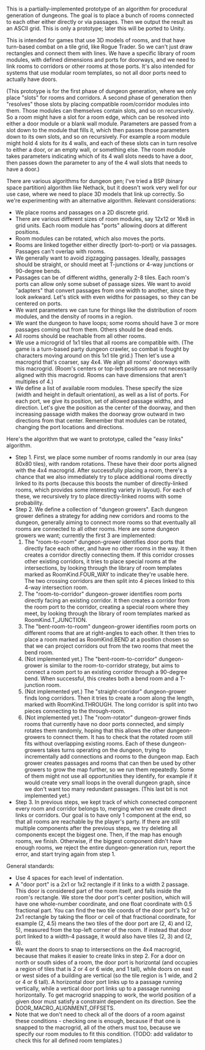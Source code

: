 This is a partially-implemented prototype of an algorithm for procedural generation of dungeons. The goal is to place a bunch of rooms connected to each other either directly or via passages. Then we output the result as an ASCII grid. This is only a prototype; later this will be ported to Unity.

This is intended for games that use 3D models of rooms, and that have turn-based combat on a tile grid, like Rogue Trader. So we can't just draw rectangles and connect them with lines. We have a specific library of room modules, with defined dimensions and ports for doorways, and we need to link rooms to corridors or other rooms at those ports. It's also intended for systems that use modular room templates, so not all door ports need to actually have doors.

(This prototype is for the first phase of dungeon generation, where we only place "slots" for rooms and corridors. A second phase of generation then "resolves" those slots by placing compatible room/corridor modules into them. Those modules can themselves contain slots, and so on recursively. So a room might have a slot for a room edge, which can be resolved into either a door module or a blank wall module. Parameters are passed from a slot down to the module that fills it, which then passes those parameters down to its own slots, and so on recursively. For example a room module might hold 4 slots for its 4 walls, and each of these slots can in turn resolve to either a door, or an empty wall, or something else. The room module takes parameters indicating which of its 4 wall slots needs to have a door, then passes down the parameter to any of the 4 wall slots that needs to have a door.)

There are various algorithms for dungeon gen; I've tried a BSP (binary space partition) algorithm like Nethack, but it doesn't work very well for our use case, where we need to place 3D models that link up correctly. So we're experimenting with an alternative algorithm. Relevant considerations:

- We place rooms and passages on a 2D discrete grid.
- There are various different sizes of room modules, say 12x12 or 16x8 in grid units. Each room module has "ports" allowing doors at different positions.
- Room modules can be rotated, which also moves the ports.
- Rooms are linked together either directly (port-to-port) or via passages. Passages can't overlap with rooms.
- We generally want to avoid zigzagging passages. Ideally, passages should be straight, or should meet at T-junctions or 4-way junctions or 90-degree bends.
- Passages can be of different widths, generally 2-8 tiles. Each room's ports can allow only some subset of passage sizes. We want to avoid "adapters" that convert passages from one width to another, since they look awkward. Let's stick with even widths for passages, so they can be centered on ports.
- We want parameters we can tune for things like the distribution of room modules, and the density of rooms in a region.
- We want the dungeon to have loops; some rooms should have 3 or more passages coming out from them. Others should be dead ends.
- All rooms should be reachable from all other rooms.
- We use a microgrid of 1x1 tiles that all rooms are compatible with. (The game is a turn-based party dungeon crawler, so combat is fought by characters moving around on this 1x1 tile grid.) Then let's use a macrogrid that's coarser, say 4x4. We align all rooms' doorways with this macrogrid. (Room's centers or top-left positions are not necessarily aligned with this macrogrid. Rooms can have dimensions that aren't multiples of 4.)
- We define a list of available room modules. These specify the size (width and height in default orientation), as well as a list of ports. For each port, we give its position, set of allowed passage widths, and direction. Let's give the position as the center of the doorway, and then increasing passage width makes the doorway grow outward in two directions from that center. Remember that modules can be rotated, changing the port locations and directions.

Here's the algorithm that we want to prototype, called the "easy links" algorithm.

* Step 1. First, we place some number of rooms randomly in our area (say 80x80 tiles), with random rotations. These have their door ports aligned with the 4x4 macrogrid. After successfully placing a room, there's a chance that we also immediately try to place additional rooms directly linked to its ports (because this boosts the number of directly-linked rooms, which provides some interesting variety in layout). For each of these, we recursively try to place directly-linked rooms with some probability.
* Step 2. We define a collection of "dungeon growers". Each dungeon grower defines a strategy for adding new corridors and rooms to the dungeon, generally aiming to connect more rooms so that eventually all rooms are connected to all other rooms. Here are some dungeon growers we want; currently the first 3 are implemented:
	1. The "room-to-room" dungeon-grower identifies door ports that directly face each other, and have no other rooms in the way. It then creates a corridor directly connecting them. If this corridor crosses other existing corridors, it tries to place special rooms at the intersections, by looking through the library of room templates marked as RoomKind.FOUR_WAY to indicate they're usable here. The two crossing corridors are then split into 4 pieces linked to this 4-way intersection room.
	2. The "room-to-corridor" dungeon-grower identifies room ports directly facing an existing corridor. It then creates a corridor from the room port to the corridor, creating a special room where they meet, by looking through the library of room templates marked as RoomKind.T_JUNCTION.
	3. The "bent-room-to-room" dungeon-grower identifies room ports on different rooms that are at right-angles to each other. It then tries to place a room marked as RoomKind.BEND at a position chosen so that we can project corridors out from the two rooms that meet the bend room.
	4. (Not implemented yet.) The "bent-room-to-corridor" dungeon-grower is similar to the room-to-corridor strategy, but aims to connect a room port to an existing corridor through a 90-degree bend. When successful, this creates both a bend room and a T-junction room.
	5. (Not implemented yet.) The "straight-corridor" dungeon-grower finds long corridors. Then it tries to create a room along the length, marked with RoomKind.THROUGH. The long corridor is split into two pieces connecting to the through-room.
	6. (Not implemented yet.) The "room-rotator" dungeon-grower finds rooms that currently have no door ports connected, and simply rotates them randomly, hoping that this allows the other dungeon-growers to connect them. It has to check that the rotated room still fits without overlapping existing rooms.
Each of these dungeon-growers takes turns operating on the dungeon, trying to incrementally add connections and rooms to the dungeon map. Each grower creates passages and rooms that can then be used by other growers to grow the map further, so we run them repeatedly. Some of them might not use all opportunities they identify, for example if it would create very small loops in the overall dungeon graph, since we don't want too many redundant passages. (This last bit is not implemented yet.)
* Step 3. In previous steps, we kept track of which connected component every room and corridor belongs to, merging when we create direct links or corridors. Our goal is to have only 1 component at the end, so that all rooms are reachable by the player's party. If there are still multiple components after the previous steps, we try deleting all components except the biggest one. Then, if the map has enough rooms, we finish. Otherwise, if the biggest component didn't have enough rooms, we reject the entire dungeon-generation run, report the error, and start trying again from step 1.

General standards:

* Use 4 spaces for each level of indentation.
* A "door port" is a 2x1 or 1x2 rectangle if it links to a width 2 passage. This door is considered part of the room itself, and falls inside the room's rectangle. We store the door port's center position, which will have one whole-number coordinate, and one float coordinate with 0.5 fractional part. You can find the two tile coords of the door port's 1x2 or 2x1 rectangle by taking the floor or ceil of that fractional coordinate, for example (2, 4.5) means the two tiles of the door port are (2, 4) and (2, 5), measured from the top-left corner of the room. If instead that door port linked to a width-4 passage, it would also have tiles (2, 3) and (2, 6).
* We want the doors to snap to intersections on the 4x4 macrogrid, because that makes it easier to create links in step 2. For a door on north or south sides of a room, the door port is horizontal (and occupies a region of tiles that is 2 or 4 or 6 wide, and 1 tall), while doors on east or west sides of a building are vertical (so the tile region is 1 wide, and 2 or 4 or 6 tall). A horizontal door port links up to a passage running vertically, while a vertical door port links up to a passage running horizontally. To get macrogrid snapping to work, the world position of a given door must satisfy a constraint dependent on its direction. See the DOOR_MACRO_ALIGNMENT_OFFSETS.
* Note that we don't need to check all of the doors of a room against these conditions - checking one is enough, because if that one is snapped to the macrogrid, all of the others must too, because we specify our room modules to fit this condition. (TODO: add validator to check this for all defined room templates.)